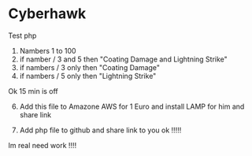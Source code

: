 # Cyberhawk
Test php

1) Nambers 1 to 100 
2) if namber / 3 and 5 then "Coating Damage and Lightning Strike"
3) if nambers / 3 only then "Coating Damage"
4) if nambers / 5 only then "Lightning Strike"

Ok 15 min is off 

6) Add this file to Amazone AWS for 1 Euro and install LAMP for him and share link 

7) Add php file to github and share link to you ok !!!!!

Im real need work !!!!

